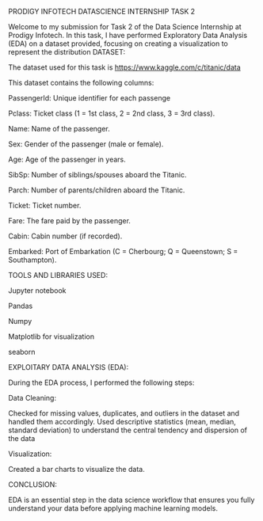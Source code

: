 
PRODIGY INFOTECH DATASCIENCE INTERNSHIP TASK 2

Welcome to my submission for Task 2 of the Data Science Internship at Prodigy Infotech. In this task, I have performed Exploratory Data Analysis (EDA) on a dataset provided, focusing on creating a visualization to represent the distribution
DATASET:

The dataset used for this task is https://www.kaggle.com/c/titanic/data

This dataset contains the following columns:

PassengerId: Unique identifier for each passenge

Pclass: Ticket class (1 = 1st class, 2 = 2nd class, 3 = 3rd class).

Name: Name of the passenger.

Sex: Gender of the passenger (male or female).

Age: Age of the passenger in years.

SibSp: Number of siblings/spouses aboard the Titanic.

Parch: Number of parents/children aboard the Titanic.

Ticket: Ticket number.

Fare: The fare paid by the passenger.

Cabin: Cabin number (if recorded).

Embarked: Port of Embarkation (C = Cherbourg; Q = Queenstown; S = Southampton).

TOOLS AND LIBRARIES USED:

Jupyter notebook

Pandas

Numpy

Matplotlib for visualization

seaborn 

EXPLOITARY DATA ANALYSIS (EDA):

During the EDA process, I performed the following steps:

Data Cleaning:

Checked for missing values, duplicates, and outliers in the dataset and handled them accordingly. Used descriptive statistics (mean, median, standard deviation) to understand the central tendency and dispersion of the data

Visualization:

Created a bar charts to visualize the data.

CONCLUSION:

EDA is an essential step in the data science workflow that ensures you fully understand your data before applying machine learning models.
